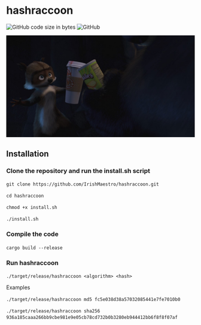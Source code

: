 # hashraccoon
![GitHub code size in bytes](https://img.shields.io/github/languages/code-size/irishmaestro/hashraccoon?color=white)
![GitHub](https://img.shields.io/github/license/irishmaestro/hashraccoon?color=white)

![raccoon](https://github.com/IrishMaestro/hashraccoon/raw/master/raccoon.jpeg "raccoon")

## Installation
### Clone the repository and run the install.sh script
`git clone https://github.com/IrishMaestro/hashraccoon.git`

`cd hashraccoon`

`chmod +x install.sh`

`./install.sh`

### Compile the code
`cargo build --release`

### Run hashraccoon
`./target/release/hashraccoon <algorithm> <hash>`

Examples

`./target/release/hashraccoon md5 fc5e038d38a57032085441e7fe7010b0`

`./target/release/hashraccoon sha256 936a185caaa266bb9cbe981e9e05cb78cd732b0b3280eb944412bb6f8f8f07af`

